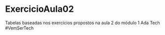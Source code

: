 # ExercicioAula02
 Tabelas baseadas nos exercícios propostos na aula 2 do módulo 1 Ada Tech #VemSerTech
